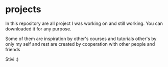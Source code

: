 # projects
In this repository are all project I was working on and still working.
You can downloaded it for any purpose. 

Some of them are inspiration by other's courses and tutorials other's by only my self and rest are created 
by cooperation with other people and friends

<SP>Stivi :)</SP> 
